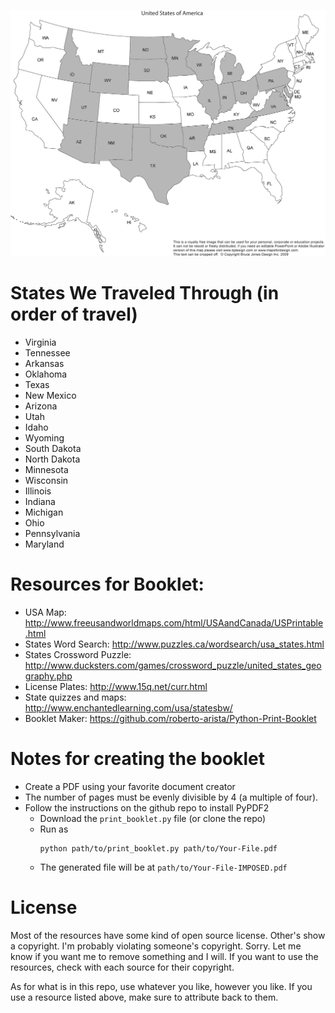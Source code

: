 ![alt tag](USA-map-highlight.jpg)
# States We Traveled Through (in order of travel)
- Virginia
- Tennessee
- Arkansas
- Oklahoma
- Texas
- New Mexico
- Arizona
- Utah
- Idaho
- Wyoming
- South Dakota
- North Dakota
- Minnesota
- Wisconsin
- Illinois
- Indiana
- Michigan
- Ohio
- Pennsylvania
- Maryland

# Resources for Booklet:
- USA Map: http://www.freeusandworldmaps.com/html/USAandCanada/USPrintable.html
- States Word Search: http://www.puzzles.ca/wordsearch/usa_states.html
- States Crossword Puzzle: http://www.ducksters.com/games/crossword_puzzle/united_states_geography.php
- License Plates: http://www.15q.net/curr.html
- State quizzes and maps: http://www.enchantedlearning.com/usa/statesbw/
- Booklet Maker: https://github.com/roberto-arista/Python-Print-Booklet

# Notes for creating the booklet

- Create a PDF using your favorite document creator
- The number of pages must be evenly divisible by 4 (a multiple of four).
- Follow the instructions on the github repo to install PyPDF2
  - Download the `print_booklet.py` file (or clone the repo)
  - Run as 
    ```
    python path/to/print_booklet.py path/to/Your-File.pdf
    ```
  - The generated file will be at `path/to/Your-File-IMPOSED.pdf`


# License

Most of the resources have some kind of open source license. Other's show a
copyright. I'm probably violating someone's copyright. Sorry. Let me know if
you want me to remove something and I will. If you want to use the resources,
check with each source for their copyright. 

As for what is in this repo, use whatever you like, however you like. If you
use a resource listed above, make sure to attribute back to them.
